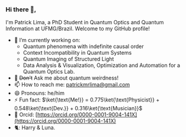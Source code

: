 ### Hi there 👋, 

I'm Patrick Lima, a PhD Student in Quantum Optics and Quantum Information at UFMG/Brazil. Welcome to my GitHub profile!

- 🔭 I’m currently working on:
  - Quantum phenomena with indefinite causal order
  - Context Incompatibility in Quantum Systems
  - Quantum Imaging of Structured Light
  - Data Analysis & Visualization, Optimization and Automation for a Quantum Optics Lab.
- 💬 ~~Don't~~ Ask me about quantum weirdness!
- 📫 How to reach me: [patrickmrlima@gmail.com](mailto:patrickmrlima@gmail.com)
- 😄 Pronouns: he/him
- ⚡ Fun fact: $\ket{\text{Me!}} = 0.775\ket{\text{Physicist}} + 0.548\ket{\text{Dev.}} +  0.316\ket{\text{Musician}}$
- 🔎 Orcid: [https://orcid.org/0000-0001-9004-141X](https://orcid.org/0000-0001-9004-141X)
- 🐈: Harry \& Luna.
